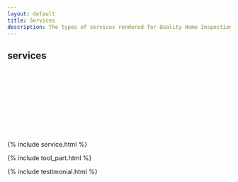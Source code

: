 ```yaml
---
layout: default
title: Services
description: The types of services rendered for Quality Home Inspections.
---
```

<div>
    <!--::breadcrumb part start::-->
    <section class="breadcrumb blog_bg" style="margin-bottom:180px;">
        <div class="container">
            <div class="row">
                <div class="col-lg-12">
                    <div class="breadcrumb_iner">
                        <div class="breadcrumb_iner_item">
                            <h2> services </h2>
                        </div>
                    </div>
                </div>
            </div>
        </div>
    </section>
    <!--::breadcrumb part start::-->
    {% include service.html %}

   {% include tool_part.html %}

   {% include testimonial.html %}
</div>